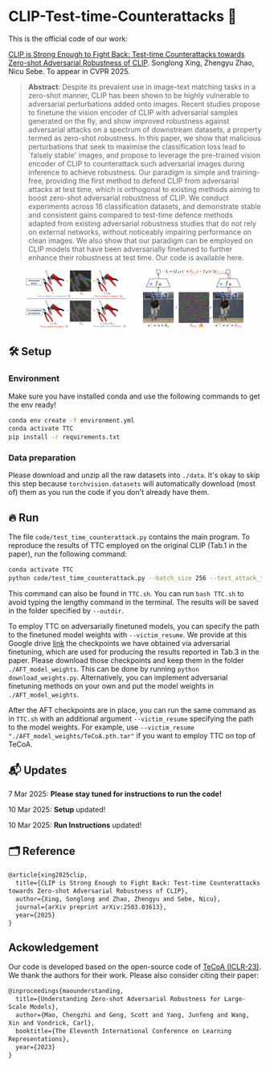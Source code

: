 # CLIP-Test-time-Counterattacks 🚀
This is the official code of our work:

[CLIP is Strong Enough to Fight Back: Test-time Counterattacks towards Zero-shot Adversarial Robustness of CLIP](https://arxiv.org/abs/2503.03613). Songlong Xing, Zhengyu Zhao, Nicu Sebe. To appear in CVPR 2025.

> **Abstract**: Despite its prevalent use in image-text matching tasks in a zero-shot manner, CLIP has been shown to be highly vulnerable to adversarial perturbations added onto images. Recent studies propose to finetune the vision encoder of CLIP with adversarial samples generated on the fly, and show improved robustness against adversarial attacks on a spectrum of downstream datasets, a property termed as zero-shot robustness. In this paper, we show that malicious perturbations that seek to maximise the classification loss lead to `falsely stable' images, and propose to leverage the pre-trained vision encoder of CLIP to counterattack such adversarial images during inference to achieve robustness. Our paradigm is simple and training-free, providing the first method to defend CLIP from adversarial attacks at test time, which is orthogonal to existing methods aiming to boost zero-shot adversarial robustness of CLIP. We conduct experiments across 16 classification datasets, and demonstrate stable and consistent gains compared to test-time defence methods adapted from existing adversarial robustness studies that do not rely on external networks, without noticeably impairing performance on clean images. We also show that our paradigm can be employed on CLIP models that have been adversarially finetuned to further enhance their robustness at test time. Our code is available here.

<p align="center">
  <img src="figures/teaser.png" width="40%" />
  &nbsp;&nbsp;&nbsp;&nbsp;&nbsp;&nbsp;
  <img src="figures/fig2b.png" width="40%" />
</p>

## 🛠️ Setup
### Environment
Make sure you have installed conda and use the following commands to get the env ready!
```bash
conda env create -f environment.yml
conda activate TTC
pip install -r requirements.txt
```
### Data preparation
Please download and unzip all the raw datasets into `./data`. It's okay to skip this step because `torchvision.datasets` will automatically download (most of) them as you run the code if you don't already have them.

## 🔥 Run
The file `code/test_time_counterattack.py` contains the main program. To reproduce the results of TTC employed on the original CLIP (Tab.1 in the paper), run the following command:
```bash
conda activate TTC
python code/test_time_counterattack.py --batch_size 256 --test_attack_type 'pgd' --test_eps 1  --test_numsteps 10 --test_stepsize 1 --outdir 'TTC_results' --seed 1 --ttc_eps 4 --beta 2 --tau_thres 0.2 --ttc_numsteps 2
```
This command can also be found in `TTC.sh`. You can run `bash TTC.sh` to avoid typing the lengthy command in the terminal.
The results will be saved in the folder specified by `--outdir`.

To employ TTC on adversarially finetuned models, you can specify the path to the finetuned model weights with `--victim_resume`. We provide at this Google drive [link](https://drive.google.com/drive/folders/1aDChTWGOrqK6IrIKVqSyMf4IdIBHEiJr?usp=drive_link) the checkpoints we have obtained via adversarial finetuning, which are used for producing the results reported in Tab.3 in the paper. Please download those checkpoints and keep them in the folder `./AFT_model_weights`. This can be done by running `python download_weights.py`. Alternatively, you can implement adversarial finetuning methods on your own and put the model weights in `./AFT_model_weights`. 

After the AFT checkpoints are in place, you can run the same command as in `TTC.sh` with an additional argument `--victim_resume` specifying the path to the model weights. For example, use `--victim_resume "./AFT_model_weights/TeCoA.pth.tar"` if you want to employ TTC on top of TeCoA.

## 📬 Updates
 7 Mar 2025: **Please stay tuned for instructions to run the code!**
 
10 Mar 2025: **Setup** updated!

10 Mar 2025: **Run Instructions** updated!

## 🗂️ Reference
```
@article{xing2025clip,
  title={CLIP is Strong Enough to Fight Back: Test-time Counterattacks towards Zero-shot Adversarial Robustness of CLIP},
  author={Xing, Songlong and Zhao, Zhengyu and Sebe, Nicu},
  journal={arXiv preprint arXiv:2503.03613},
  year={2025}
}
```

## Ackowledgement
Our code is developed based on the open-source code of [TeCoA (ICLR-23)](https://github.com/cvlab-columbia/ZSRobust4FoundationModel). We thank the authors for their work. Please also consider citing their paper:
```
@inproceedings{maounderstanding,
  title={Understanding Zero-shot Adversarial Robustness for Large-Scale Models},
  author={Mao, Chengzhi and Geng, Scott and Yang, Junfeng and Wang, Xin and Vondrick, Carl},
  booktitle={The Eleventh International Conference on Learning Representations},
  year={2023}
}
```
